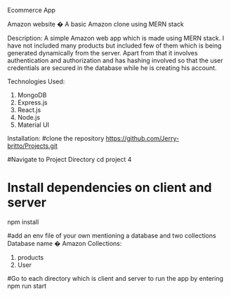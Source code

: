 Ecommerce App

Amazon website � A basic Amazon clone using MERN stack

Description:
A simple Amazon web app which is made using MERN stack. I have not included many products but included few of them which is being generated dynamically from the server. Apart from that it involves authentication and authorization and has hashing involved so that the user credentials are secured in the database while he is creating his account.

Technologies Used:
1. MongoDB
2. Express.js
3. React.js
4. Node.js
5. Material UI


Installation:
#clone the repository
https://github.com/Jerry-britto/Projects.git

#Navigate to Project Directory
cd project 4

# Install dependencies on client and server
npm install

#add an env file of your own mentioning a database and two collections
Database name � Amazon
Collections:
1. products
2. User

#Go to each directory which is client and server to run the app by entering
npm run start



